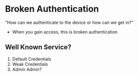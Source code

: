 # Broken Authentication

"How can we authenticate to the device or how can we get in?"

* When you gain access, this is broken authentication

## Well Known Service?

1. Default Credentials
2. Weak Credentials
3. Admin Admin?

